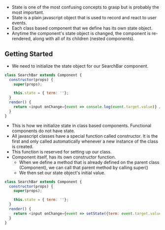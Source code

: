 - State is one of the most confusing concepts to grasp but is probably the most important.
- State is a plain javascript object that is used to record and react to user events.
- Each class based component that we define has its own state object.
- Anytime the component's state object is changed, the component is re-rendered, along with all of its children (nested components).

## Getting Started
- We need to initialize the state object for our SearchBar component.
```javascript
class SearchBar extends Component {
  constructor(props) {
    super(props);

    this.state = { term: ''};
  }
  render() {
    return <input onChange={event => console.log(event.target.value)} />
  }
}
```
- This is how we initialize state in class based components. Functional components do not have state.
- All javascript classes have a special function called constructor. It is the first and only called automatically whenever a new instance of the class is created.
- This function is reserved for setting up our class.
- Component itself, has its own constructor function.
  - When we define a method that is already defined on the parent class (Component), we can call that parent method by calling super()
  - We then set our state object's initial value.

```javascript
class SearchBar extends Component {
  constructor(props) {
    super(props);

    this.state = { term: ''};
  }
  render() {
    return <input onChange={event => setState({term: event.target.value})} />
  }
}
```
